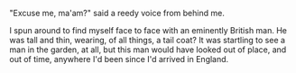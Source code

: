 "Excuse me, ma'am?" said a reedy voice from behind me.

I spun around to find myself face to face with an eminently British man. He was tall and thin, wearing, of all things, a tail coat? It was startling to see a man in the garden, at all, but this man would have looked out of place, and out of time, anywhere I'd been since I'd arrived in England. 